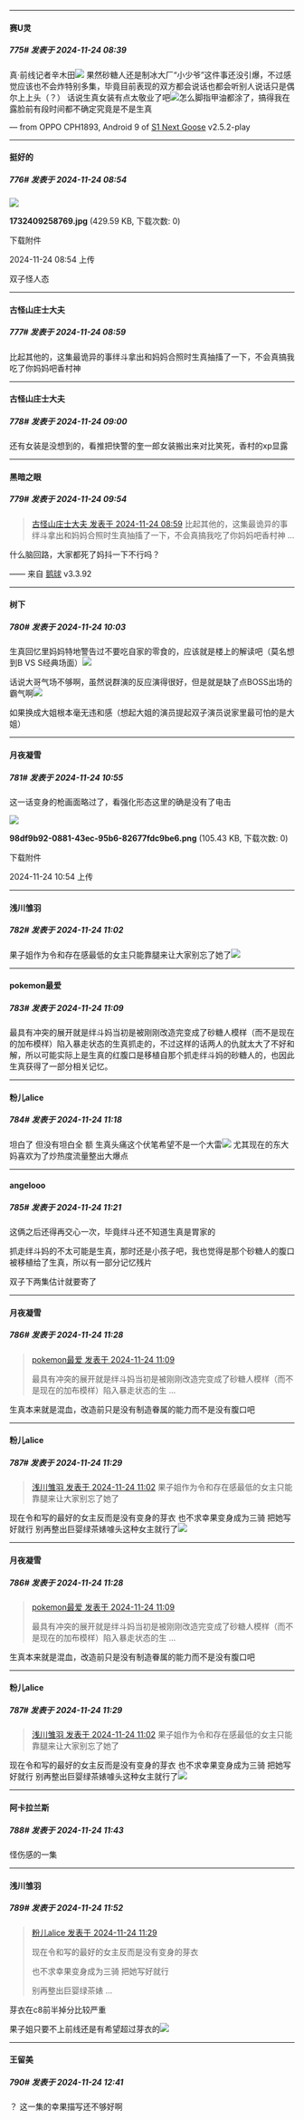 ﻿
*****

####  赛U灵  
##### 775#       发表于 2024-11-24 08:39

真·前线记者辛木田<img src="https://static.saraba1st.com/image/smiley/face2017/066.png" referrerpolicy="no-referrer">
果然砂糖人还是制冰大厂“小少爷”这件事还没引爆，不过感觉应该也不会炸特别多集，毕竟目前表现的双方都会说话也都会听别人说话只是偶尔上上头（？）
话说生真女装有点太敬业了吧<img src="https://static.saraba1st.com/image/smiley/face2017/068.png" referrerpolicy="no-referrer">怎么脚指甲油都涂了，搞得我在露脸前有段时间都不确定究竟是不是生真

— from OPPO CPH1893, Android 9 of [S1 Next Goose](https://pan.baidu.com/s/1mi43uRm) v2.5.2-play


*****

####  挺好的  
##### 776#       发表于 2024-11-24 08:54

<img src="https://img.saraba1st.com/forum/202411/24/085423lq86d2m6fn4eadaa.jpg" referrerpolicy="no-referrer">

<strong>1732409258769.jpg</strong> (429.59 KB, 下载次数: 0)

下载附件

2024-11-24 08:54 上传

双子怪人态

*****

####  古怪山庄士大夫  
##### 777#       发表于 2024-11-24 08:59

比起其他的，这集最诡异的事绊斗拿出和妈妈合照时生真抽搐了一下，不会真搞我吃了你妈妈吧香村神


*****

####  古怪山庄士大夫  
##### 778#       发表于 2024-11-24 09:00

还有女装是没想到的，看推把快警的奎一郎女装搬出来对比笑死，香村的xp显露


*****

####  黑暗之眼  
##### 779#       发表于 2024-11-24 09:54

<blockquote><a href="httphttps://bbs.saraba1st.com/2b/forum.php?mod=redirect&amp;goto=findpost&amp;pid=66762623&amp;ptid=2183166" target="_blank">古怪山庄士大夫 发表于 2024-11-24 08:59</a>
比起其他的，这集最诡异的事绊斗拿出和妈妈合照时生真抽搐了一下，不会真搞我吃了你妈妈吧香村神 ...</blockquote>
什么脑回路，大家都死了妈抖一下不行吗？

—— 来自 [鹅球](https://www.pgyer.com/GcUxKd4w) v3.3.92


*****

####  树下  
##### 780#       发表于 2024-11-24 10:03

生真回忆里妈妈特地警告过不要吃自家的零食的，应该就是楼上的解读吧（莫名想到B VS S经典场面）<img src="https://static.saraba1st.com/image/smiley/face2017/068.png" referrerpolicy="no-referrer">

话说大哥气场不够啊，虽然说群演的反应演得很好，但是就是缺了点BOSS出场的霸气啊<img src="https://static.saraba1st.com/image/smiley/face2017/004.gif" referrerpolicy="no-referrer">

如果换成大姐根本毫无违和感（想起大姐的演员提起双子演员说家里最可怕的是大姐）


*****

####  月夜凝雪  
##### 781#       发表于 2024-11-24 10:55

这一话变身的枪画面略过了，看强化形态这里的确是没有了电击

<img src="https://img.saraba1st.com/forum/202411/24/105446c5v9gu7kgxbuzesb.png" referrerpolicy="no-referrer">

<strong>98df9b92-0881-43ec-95b6-82677fdc9be6.png</strong> (105.43 KB, 下载次数: 0)

下载附件

2024-11-24 10:54 上传


*****

####  浅川雏羽  
##### 782#       发表于 2024-11-24 11:02

果子姐作为令和存在感最低的女主只能靠腿来让大家别忘了她了<img src="https://static.saraba1st.com/image/smiley/face2017/067.png" referrerpolicy="no-referrer">


*****

####  pokemon最爱  
##### 783#       发表于 2024-11-24 11:09

最具有冲突的展开就是绊斗妈当初是被刚刚改造完变成了砂糖人模样（而不是现在的加布模样）陷入暴走状态的生真抓走的，不过这样的话两人的仇就太大了不好和解，所以可能实际上是生真的红腹口是移植自那个抓走绊斗妈的砂糖人的，也因此生真获得了一部分相关记忆。


*****

####  粉儿alice  
##### 784#       发表于 2024-11-24 11:18

坦白了 但没有坦白全
额 生真头痛这个伏笔希望不是一个大雷<img src="https://static.saraba1st.com/image/smiley/face2017/001.png" referrerpolicy="no-referrer">
尤其现在的东大妈喜欢为了炒热度流量整出大爆点

*****

####  angelooo  
##### 785#       发表于 2024-11-24 11:21

这俩之后还得再交心一次，毕竟绊斗还不知道生真是胃家的

抓走绊斗妈的不太可能是生真，那时还是小孩子吧，我也觉得是那个砂糖人的腹口被移植给了生真，所以有一部分记忆残片

双子下两集估计就要寄了


*****

####  月夜凝雪  
##### 786#       发表于 2024-11-24 11:28

<blockquote><a href="httphttps://bbs.saraba1st.com/2b/forum.php?mod=redirect&amp;goto=findpost&amp;pid=66763067&amp;ptid=2183166" target="_blank">pokemon最爱 发表于 2024-11-24 11:09</a>

最具有冲突的展开就是绊斗妈当初是被刚刚改造完变成了砂糖人模样（而不是现在的加布模样）陷入暴走状态的生 ...</blockquote>
生真本来就是混血，改造前只是没有制造眷属的能力而不是没有腹口吧

*****

####  粉儿alice  
##### 787#       发表于 2024-11-24 11:29

<blockquote><a href="httphttps://bbs.saraba1st.com/2b/forum.php?mod=redirect&amp;goto=findpost&amp;pid=66763040&amp;ptid=2183166" target="_blank">浅川雏羽 发表于 2024-11-24 11:02</a>
果子姐作为令和存在感最低的女主只能靠腿来让大家别忘了她了</blockquote>
现在令和写的最好的女主反而是没有变身的芽衣 
也不求幸果变身成为三骑 把她写好就行
别再整出巨婴绿茶婊噱头这种女主就行了<img src="https://static.saraba1st.com/image/smiley/face2017/254.png" referrerpolicy="no-referrer">


*****

####  月夜凝雪  
##### 786#       发表于 2024-11-24 11:28

<blockquote><a href="httphttps://bbs.saraba1st.com/2b/forum.php?mod=redirect&amp;goto=findpost&amp;pid=66763067&amp;ptid=2183166" target="_blank">pokemon最爱 发表于 2024-11-24 11:09</a>

最具有冲突的展开就是绊斗妈当初是被刚刚改造完变成了砂糖人模样（而不是现在的加布模样）陷入暴走状态的生 ...</blockquote>
生真本来就是混血，改造前只是没有制造眷属的能力而不是没有腹口吧

*****

####  粉儿alice  
##### 787#       发表于 2024-11-24 11:29

<blockquote><a href="httphttps://bbs.saraba1st.com/2b/forum.php?mod=redirect&amp;goto=findpost&amp;pid=66763040&amp;ptid=2183166" target="_blank">浅川雏羽 发表于 2024-11-24 11:02</a>
果子姐作为令和存在感最低的女主只能靠腿来让大家别忘了她了</blockquote>
现在令和写的最好的女主反而是没有变身的芽衣 
也不求幸果变身成为三骑 把她写好就行
别再整出巨婴绿茶婊噱头这种女主就行了<img src="https://static.saraba1st.com/image/smiley/face2017/254.png" referrerpolicy="no-referrer">


*****

####  阿卡拉兰斯  
##### 788#       发表于 2024-11-24 11:43

怪伤感的一集


*****

####  浅川雏羽  
##### 789#       发表于 2024-11-24 11:52

<blockquote><a href="httphttps://bbs.saraba1st.com/2b/forum.php?mod=redirect&amp;goto=findpost&amp;pid=66763158&amp;ptid=2183166" target="_blank">粉儿alice 发表于 2024-11-24 11:29</a>

现在令和写的最好的女主反而是没有变身的芽衣 

也不求幸果变身成为三骑 把她写好就行

别再整出巨婴绿茶婊 ...</blockquote>
芽衣在c8前半掉分比较严重

果子姐只要不上前线还是有希望超过芽衣的<img src="https://static.saraba1st.com/image/smiley/face2017/066.png" referrerpolicy="no-referrer">


*****

####  王留美  
##### 790#       发表于 2024-11-24 12:41

？
这一集的幸果描写还不够好啊

